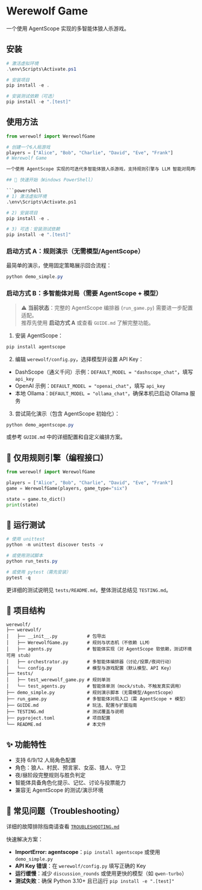 # Werewolf Game

一个使用 AgentScope 实现的多智能体狼人杀游戏。

## 安装

```powershell
# 激活虚拟环境
.\env\Scripts\Activate.ps1

# 安装项目
pip install -e .

# 安装测试依赖（可选）
pip install -e ".[test]"
```

## 使用方法

````python
from werewolf import WerewolfGame

# 创建一个6人局游戏
players = ["Alice", "Bob", "Charlie", "David", "Eve", "Frank"]
# Werewolf Game

一个使用 AgentScope 实现的可迭代多智能体狼人杀游戏，支持规则引擎与 LLM 智能对局两种模式。

## 🚀 快速开始（Windows PowerShell）

```powershell
# 1) 激活虚拟环境
.\env\Scripts\Activate.ps1

# 2) 安装项目
pip install -e .

# 3) 可选：安装测试依赖
pip install -e ".[test]"
````

### 启动方式 A：规则演示（无需模型/AgentScope）

最简单的演示，使用固定策略展示回合流程：

```powershell
python demo_simple.py
```

### 启动方式 B：多智能体对局（需要 AgentScope + 模型）

> ⚠️ **当前状态**：完整的 AgentScope 编排器 (`run_game.py`) 需要进一步配置适配。  
> 推荐先使用 **启动方式 A** 或查看 `GUIDE.md` 了解完整功能。

1. 安装 AgentScope：

```powershell
pip install agentscope
```

2. 编辑 `werewolf/config.py`，选择模型并设置 API Key：

- DashScope（通义千问）示例：`DEFAULT_MODEL = "dashscope_chat"`，填写 `api_key`
- OpenAI 示例：`DEFAULT_MODEL = "openai_chat"`，填写 `api_key`
- 本地 Ollama：`DEFAULT_MODEL = "ollama_chat"`，确保本机已启动 Ollama 服务

3. 尝试简化演示（包含 AgentScope 初始化）：

```powershell
python demo_agentscope.py
```

或参考 `GUIDE.md` 中的详细配置和自定义编排方案。

## 🧩 仅用规则引擎（编程接口）

```python
from werewolf import WerewolfGame

players = ["Alice", "Bob", "Charlie", "David", "Eve", "Frank"]
game = WerewolfGame(players, game_type="six")

state = game.to_dict()
print(state)
```

## 🧪 运行测试

```powershell
# 使用 unittest
python -m unittest discover tests -v

# 或使用测试脚本
python run_tests.py

# 或使用 pytest（需先安装）
pytest -q
```

更详细的测试说明见 `tests/README.md`，整体测试总结见 `TESTING.md`。

## 📁 项目结构

```
werewolf/
├── werewolf/
│   ├── __init__.py           # 包导出
│   ├── WerewolfGame.py       # 规则与状态机（不依赖 LLM）
│   ├── agents.py             # 智能体实现（对 AgentScope 软依赖，测试环境可用 stub）
│   ├── orchestrator.py       # 多智能体编排器（讨论/投票/夜间行动）
│   └── config.py             # 模型与游戏配置（默认模型、API Key）
├── tests/
│   ├── test_werewolf_game.py # 规则单测
│   └── test_agents.py        # 智能体单测（mock/stub，不触发真实调用）
├── demo_simple.py            # 规则演示脚本（无需模型/AgentScope）
├── run_game.py               # 多智能体对局入口（需 AgentScope + 模型）
├── GUIDE.md                  # 玩法、配置与扩展指南
├── TESTING.md                # 测试覆盖与说明
├── pyproject.toml            # 项目配置
└── README.md                 # 本文件
```

## ✨ 功能特性

- 支持 6/9/12 人局角色配置
- 角色：狼人、村民、预言家、女巫、猎人、守卫
- 夜/昼阶段完整规则与胜负判定
- 智能体具备角色化提示、记忆、讨论与投票能力
- 兼容无 AgentScope 的测试/演示环境

## 🔧 常见问题（Troubleshooting）

详细的故障排除指南请查看 [`TROUBLESHOOTING.md`](TROUBLESHOOTING.md)

快速解决方案：

- **ImportError: agentscope**：`pip install agentscope` 或使用 `demo_simple.py`
- **API Key 错误**：在 `werewolf/config.py` 填写正确的 Key
- **运行缓慢**：减少 `discussion_rounds` 或使用更快的模型（如 `qwen-turbo`）
- **测试失败**：确保 Python 3.10+ 且已运行 `pip install -e ".[test]"`
